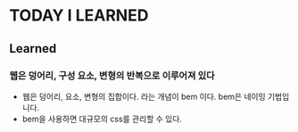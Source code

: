 # TODAY I LEARNED

## Learned

### 웹은 덩어리, 구성 요소, 변형의 반복으로 이루어져 있다

- 웹은 덩어리, 요소, 변형의 집합이다. 라는 개념이 bem 이다. bem은 네이밍 기법입니다.
- bem을 사용하면 대규모의 css를 관리할 수 있다.

